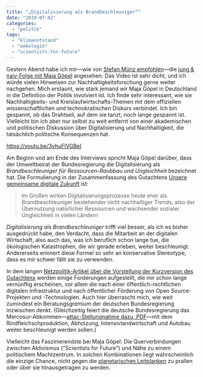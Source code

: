 ```yaml
---
title: "„Digitalisierung als Brandbeschleuniger“"
date: "2019-07-02"
categories: 
  - "politik"
tags: 
  - "klimanotstand"
  - "oekologie"
  - "scientists-for-future"
---
```


Gestern Abend habe ich mir—wie von [Stefan Münz empfohlen](https://social.stefan-muenz.de/display/8564897d-155d-1914-62ac-7c2401204754)—die [jung & naiv-Folge mit Maja Göpel](http://www.jungundnaiv.de/2019/06/30/maja-goepel-scientists-for-future-folge-420/) angesehen. Das Video ist sehr dicht, und ich würde vielen Hinweisen zur Nachhaltigkeitsforschung gerne weiter nachgehen. Mich erstaunt, wie stark jemand wir Maja Göpel in Deutschland in die Definition der Politik involviert ist. Ich finde sehr interessant, wie sie Nachhaltigkeits- und Kreislaufwirtschafts-Themen mit dem offiziellen wissenschaftlichen und technokratischen Diskurs verbindet. Ich bin gespannt, ob das Drahtseil, auf dem sie tanzt, noch lange gespannt ist. Vielleicht bin ich aber nur selbst zu weit entfernt von einer akademischen und politischen Diskussion über Digitalisierung und Nachhaltigkeit, die tatsächlich politische Konsequenzen hat.

https://youtu.be/3vhuFlVGBeI

Am Beginn und am Ende des Interviews spricht Maja Göpel darüber, dass der Umweltbeirat der Bundesregierung die Digitalisierung als _Brandbeschleuniger für Ressourcen-Raubbau und Ungleichheit_ bezeichnet hat. Die Formulierung in der Zusammenfassung des Gutachtens [Unsere gemeinsame digitale Zukunft](https://www.wbgu.de/de/publikationen/publikation/unsere-gemeinsame-digitale-zukunft) ist:

> Im Großen wirken Digitalisierungsprozesse heute eher als Brandbeschleuniger bestehender nicht nachhaltiger Trends, also der Übernutzung natürlicher Ressourcen und wachsender sozialer Ungleichheit in vielen Ländern

_Digitalisierung als Brandbeschleuniger_ trifft viel besser, als ich es bisher ausgedrückt habe, den Verdacht, dass die Mitarbeit an der digitalen Wirtschaft, also auch das, was ich beruflich schon lange tue, die ökologischen Katastrophen, die wir gerade erleben, weiter beschleunigt. Andererseits erinnert diese Formel so sehr an konservative Stereotype, dass es mir schwer fällt sie zu verwenden.

In dem langen [Netzpolitik-Artikel über die Vorstellung der Kurzversion des Gutachtens](https://netzpolitik.org/2019/umweltgutachten-digitalisierung-ist-heute-brandbeschleuniger-fuer-ressourcen-raubbau-und-ungleichheit/) werden einige Forderungen aufgestellt, die mir schon lange vernünftig erscheinen, vor allem die nach einer öffentlich-rechtlichen digitalen Infrastruktur und nach öffentlicher Förderung von Open Source-Projekten und -Technologien. Auch hier überrascht mich, wie weit zumindest ein Beratungsgremium der deutschen Bundesregierung inzwischen denkt. (Gleichzeitig feiert die deutsche Bundesregierung das Mercosur-Abkommen—[attac-Stellungnahme dazu, PDF](https://www.attac.at/fileadmin/dateien/Presse/Downloads/EU-Mercosur_Briefing_kurz.pdf)—mit dem Rindfleichschproduktion, Abholzung, Intensivlandwirtschaft und Autobau weiter beschleunigt werden sollen.)

Vielleicht das Faszinierendste bei Maja Göpel: Die Querverbindungen zwischen Aktivismus ("Scientists for Future") und Nähe zu einem politischem Machtzentrum. In solchen Kombinationen liegt wahrscheinlich die einzige Chance, nicht gegen die [planetarischen Leitplanken](https://www.wbgu.de/de/publikationen/publikation/zivilisatorischer-fortschritt-innerhalb-planetarischer-leitplanken-ein-beitrag-zur-sdg-debatte) zu prallen oder über sie hinausgetragen zu werden.
